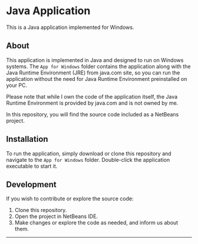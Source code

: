 # Java Application

This is a Java application implemented for Windows.

## About

This application is implemented in Java and designed to run on Windows systems. The `App for Windows` folder contains the application along with the Java Runtime Environment (JRE) from java.com site, so you can run the application without the need for Java Runtime Environment preinstalled on your PC.

Please note that while I own the code of the application itself, the Java Runtime Environment is provided by java.com and is not owned by me.

In this repository, you will find the source code included as a NetBeans project.

## Installation

To run the application, simply download or clone this repository and navigate to the `App for Windows` folder. Double-click the application executable to start it.

## Development

If you wish to contribute or explore the source code:

1. Clone this repository.
2. Open the project in NetBeans IDE.
3. Make changes or explore the code as needed, and inform us about them.



---

